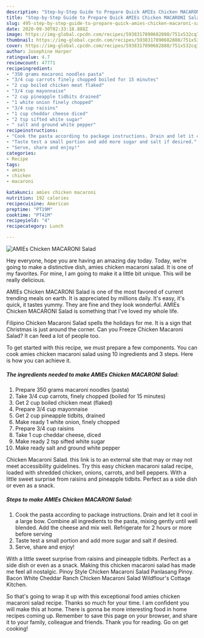 ```yaml
---
description: "Step-by-Step Guide to Prepare Quick AMIEs Chicken MACARONI Salad"
title: "Step-by-Step Guide to Prepare Quick AMIEs Chicken MACARONI Salad"
slug: 495-step-by-step-guide-to-prepare-quick-amies-chicken-macaroni-salad
date: 2020-09-30T02:33:18.888Z
image: https://img-global.cpcdn.com/recipes/5938317890682880/751x532cq70/amies-chicken-macaroni-salad-recipe-main-photo.jpg
thumbnail: https://img-global.cpcdn.com/recipes/5938317890682880/751x532cq70/amies-chicken-macaroni-salad-recipe-main-photo.jpg
cover: https://img-global.cpcdn.com/recipes/5938317890682880/751x532cq70/amies-chicken-macaroni-salad-recipe-main-photo.jpg
author: Josephine Harper
ratingvalue: 4.7
reviewcount: 47771
recipeingredient:
- "350 grams macaroni noodles pasta"
- "3/4 cup carrots finely chopped boiled for 15 minutes"
- "2 cup boiled chicken meat flaked"
- "3/4 cup mayonnaise"
- "2 cup pineapple tidbits drained"
- "1 white onion finely chopped"
- "3/4 cup raisins"
- "1 cup cheddar cheese diced"
- "2 tsp sifted white sugar"
- " salt and ground white pepper"
recipeinstructions:
- "Cook the pasta according to package instructions. Drain and let it cool in a large bow. Combine all ingredients to the pasta, mixing gently until well blended. Add the cheese and mix well. Refrigerate for 2 hours or more before serving"
- "Taste test a small portion and add more sugar and salt if desired."
- "Serve, share and enjoy!"
categories:
- Recipe
tags:
- amies
- chicken
- macaroni

katakunci: amies chicken macaroni 
nutrition: 192 calories
recipecuisine: American
preptime: "PT19M"
cooktime: "PT41M"
recipeyield: "4"
recipecategory: Lunch

---
```



![AMIEs Chicken MACARONI Salad](https://img-global.cpcdn.com/recipes/5938317890682880/751x532cq70/amies-chicken-macaroni-salad-recipe-main-photo.jpg)

Hey everyone, hope you are having an amazing day today. Today, we're going to make a distinctive dish, amies chicken macaroni salad. It is one of my favorites. For mine, I am going to make it a little bit unique. This will be really delicious.

AMIEs Chicken MACARONI Salad is one of the most favored of current trending meals on earth. It is appreciated by millions daily. It's easy, it's quick, it tastes yummy. They are fine and they look wonderful. AMIEs Chicken MACARONI Salad is something that I've loved my whole life.

Filipino Chicken Macaroni Salad spells the holidays for me. It is a sign that Christmas is just around the corner. Can you Freeze Chicken Macaroni Salad? It can feed a lot of people too.


To get started with this recipe, we must prepare a few components. You can cook amies chicken macaroni salad using 10 ingredients and 3 steps. Here is how you can achieve it.

<!--inarticleads1-->

##### The ingredients needed to make AMIEs Chicken MACARONI Salad:

1. Prepare 350 grams macaroni noodles (pasta)
1. Take 3/4 cup carrots, finely chopped (boiled for 15 minutes)
1. Get 2 cup boiled chicken meat (flaked)
1. Prepare 3/4 cup mayonnaise
1. Get 2 cup pineapple tidbits, drained
1. Make ready 1 white onion, finely chopped
1. Prepare 3/4 cup raisins
1. Take 1 cup cheddar cheese, diced
1. Make ready 2 tsp sifted white sugar
1. Make ready  salt and ground white pepper


Chicken Macaroni Salad. this link is to an external site that may or may not meet accessibility guidelines. Try this easy chicken macaroni salad recipe, loaded with shredded chicken, onions, carrots, and bell peppers. With a little sweet surprise from raisins and pineapple tidbits. Perfect as a side dish or even as a snack. 

<!--inarticleads2-->

##### Steps to make AMIEs Chicken MACARONI Salad:

1. Cook the pasta according to package instructions. Drain and let it cool in a large bow. Combine all ingredients to the pasta, mixing gently until well blended. Add the cheese and mix well. Refrigerate for 2 hours or more before serving
1. Taste test a small portion and add more sugar and salt if desired.
1. Serve, share and enjoy!


With a little sweet surprise from raisins and pineapple tidbits. Perfect as a side dish or even as a snack. Making this chicken macaroni salad has made me feel all nostalgic. Pinoy Style Chicken Macaroni Salad Panlasang Pinoy. Bacon White Cheddar Ranch Chicken Macaroni Salad Wildflour&#39;s Cottage Kitchen. 

So that's going to wrap it up with this exceptional food amies chicken macaroni salad recipe. Thanks so much for your time. I am confident you will make this at home. There is gonna be more interesting food in home recipes coming up. Remember to save this page on your browser, and share it to your family, colleague and friends. Thank you for reading. Go on get cooking!
